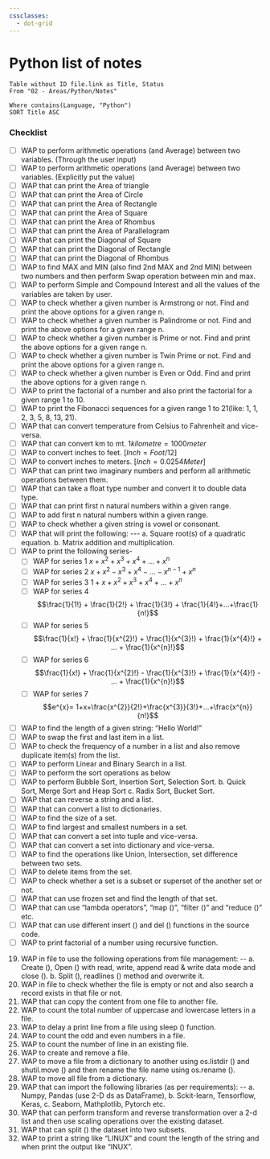 ```yaml
---
cssclasses:
  - dot-grid
---
```

# Python list of notes

```dataview
Table without ID file.link as Title, Status
From "02 - Areas/Python/Notes" 

Where contains(Language, "Python") 
SORT Title ASC
```




### Checklist 

- [ ] WAP to perform arithmetic operations (and Average) between two variables. (Through the user input)
- [ ] WAP to perform arithmetic operations (and Average) between two variables. (Explicitly put the value) 
- [ ] WAP that can print the Area of triangle
- [ ] WAP that can print the Area of Circle
- [ ] WAP that can print the Area of Rectangle
- [ ] WAP that can print the Area of Square
- [ ] WAP that can print the Area of Rhombus
- [ ] WAP that can print the Area of Parallelogram
- [ ] WAP that can print the Diagonal of Square
- [ ] WAP that can print the Diagonal of Rectangle
- [ ] WAP that can print the Diagonal of Rhombus
- [ ] WAP to find MAX and MIN (also find 2nd MAX and 2nd MIN) between two numbers and then perform Swap operation between min and max. 
- [ ] WAP to perform Simple and Compound Interest and all the values of the variables are taken by user. 
- [ ] WAP to check whether a given number is Armstrong or not. Find and print the above options for a given range n. 
- [ ] WAP to check whether a given number is Palindrome or not. Find and print the above options for a given range n. 
- [ ] WAP to check whether a given number is Prime or not. Find and print the above options for a given range n. 
- [ ] WAP to check whether a given number is Twin Prime or not. Find and print the above options for a given range n. 
- [ ] WAP to check whether a given number is Even or Odd. Find and print the above options for a given range n. 
- [ ] WAP to print the factorial of a number and also print the factorial for a given range 1 to 10. 
- [ ] WAP to print the Fibonacci sequences for a given range 1 to 21(like: 1, 1, 2, 3, 5, 8, 13, 21). 
- [ ] WAP that can convert temperature from Celsius to Fahrenheit and vice-versa.
- [ ] WAP that can convert km to mt. $1 kilometre = 1000 meter$
- [ ] WAP to convert inches to feet. $[Inch = Foot/12]$ 
- [ ] WAP to convert inches to meters. $[Inch = 0.0254 Meter]$ 
- [ ] WAP that can print two imaginary numbers and perform all arithmetic operations between them. 
- [ ] WAP that can take a float type number and convert it to double data type. 
- [ ] WAP that can print first n natural numbers within a given range. 
- [ ] WAP to add first n natural numbers within a given range. 
- [ ] WAP to check whether a given string is vowel or consonant. 
- [ ] WAP that will print the following: --- a. Square root(s) of a quadratic equation. b. Matrix addition and multiplication. 
- [ ] WAP to print the following series- 
	- [ ] WAP for series 1 $x+x^{2}+x^{3}+x^{4}+...+x^{n}$
	- [ ] WAP for series 2 $x+x^{2}-x^{3}+x^{4}-...-x^{n-1}+x^{n}$
	- [ ] WAP for series 3 $1+x+x^{2}+x^{3}+x^{4}+...+x^{n}$
	- [ ] WAP for series 4 $$\frac{1}{1!} + \frac{1}{2!} + \frac{1}{3!} + \frac{1}{4!}+...+\frac{1}{n!}$$
	- [ ] WAP for series 5 $$\frac{1}{x!} + \frac{1}{x^{2}!} + \frac{1}{x^{3}!} + \frac{1}{x^{4}!} + ... + \frac{1}{x^{n}!}$$
	- [ ] WAP for series 6 $$\frac{1}{x!} + \frac{1}{x^{2}!} - \frac{1}{x^{3}!} + \frac{1}{x^{4}!} - ... + \frac{1}{x^{n}!}$$
	- [ ] WAP for series 7 $$e^{x}= 1+x+\frac{x^{2}}{2!}+\frac{x^{3}}{3!}+...+\frac{x^{n}}{n!}$$
- [ ] WAP to find the length of a given string: “Hello World!” 
- [ ] WAP to swap the first and last item in a list. 
- [ ] WAP to check the frequency of a number in a list and also remove duplicate item(s) from the list.
- [ ] WAP to perform Linear and Binary Search in a list. 
- [ ] WAP to perform the sort operations as below 
- [ ] WAP to perform Bubble Sort, Insertion Sort, Selection Sort. b. Quick Sort, Merge Sort and Heap Sort c. Radix Sort, Bucket Sort. 
- [ ] WAP that can reverse a string and a list. 
- [ ] WAP that can convert a list to dictionaries. 
- [ ] WAP to find the size of a set. 
- [ ] WAP to find largest and smallest numbers in a set. 
- [ ] WAP that can convert a set into tuple and vice-versa. 
- [ ] WAP that can convert a set into dictionary and vice-versa. 
- [ ] WAP to find the operations like Union, Intersection, set difference between two sets. 
- [ ] WAP to delete items from the set. 
- [ ] WAP to check whether a set is a subset or superset of the another set or not. 
- [ ] WAP that can use frozen set and find the length of that set. 
- [ ] WAP that can use “lambda operators”, “map ()”, “filter ()” and “reduce ()” etc. 
- [ ] WAP that can use different insert () and del () functions in the source code. 
- [ ] WAP to print factorial of a number using recursive function. 
19. WAP in file to use the following operations from file management: -- a. Create (), Open () with read, write, append read & write data mode and close (). b. Split (), readlines () method and overwrite it. 
20. WAP in file to check whether the file is empty or not and also search a record exists in that file or not. 
21. WAP that can copy the content from one file to another file. 
22. WAP to count the total number of uppercase and lowercase letters in a file. 
23. WAP to delay a print line from a file using sleep () function. 
24. WAP to count the odd and even numbers in a file. 
25. WAP to count the number of line in an existing file. 
26. WAP to create and remove a file. 
27. WAP to move a file from a dictionary to another using os.listdir () and shutil.move () and then rename the file name using os.rename (). 
28. WAP to move all file from a dictionary. 
29. WAP that can import the following libraries (as per requirements): -- a. Numpy, Pandas (use 2-D ds as DataFrame), b. Sckit-learn, Tensorflow, Keras, c. Seaborn, Mathplotlib, Pytorch etc. 
30. WAP that can perform transform and reverse transformation over a 2-d list and then use scaling operations over the existing dataset. 
31. WAP that can split () the dataset into two subsets. 
32. WAP to print a string like “LINUX” and count the length of the string and when print the output like “INUX”.